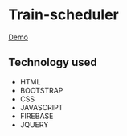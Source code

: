 # Train-scheduler


[Demo](https://ryan-bidgoli.github.io/Train-scheduler/)


## Technology used

* HTML 
* BOOTSTRAP
* CSS
* JAVASCRIPT
* FIREBASE
* JQUERY
 
